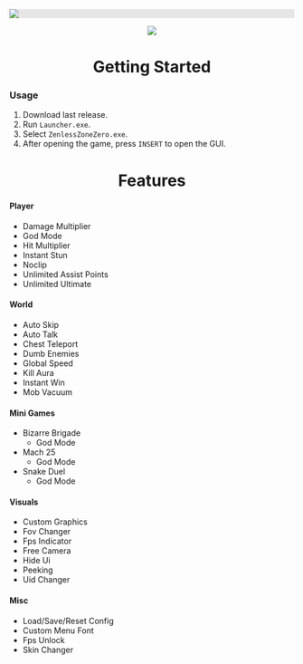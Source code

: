 <p align="center">
  <img style="display: block;-webkit-user-select: none;margin: auto;background-color: hsl(0, 0%, 90%);transition: background-color 300ms;" src="https://i.imgur.com/TrsDCO8.png">
</p>

<p align="center">
 <a href="https://discord.gg/tPKFCs4VbB"><img src="https://img.shields.io/discord/1207191906958975006?label=Discord&logo=discord&style=for-the-badge&color=blue"></a>
</p>

<h1 align="center">Getting Started</h1>

### Usage

1. Download last release.
2. Run `Launcher.exe`.
3. Select `ZenlessZoneZero.exe`.
4. After opening the game, press `INSERT` to open the GUI.

<h1 align="center">Features</h1>

#### Player
- Damage Multiplier
- God Mode
- Hit Multiplier
- Instant Stun
- Noclip
- Unlimited Assist Points
- Unlimited Ultimate

#### World

- Auto Skip
- Auto Talk
- Chest Teleport
- Dumb Enemies
- Global Speed
- Kill Aura
- Instant Win
- Mob Vacuum

#### Mini Games
- Bizarre Brigade
  - God Mode
- Mach 25
  - God Mode
- Snake Duel
  - God Mode

#### Visuals

- Custom Graphics
- Fov Changer
- Fps Indicator
- Free Camera
- Hide Ui
- Peeking
- Uid Changer

#### Misc

- Load/Save/Reset Config
- Custom Menu Font
- Fps Unlock
- Skin Changer
